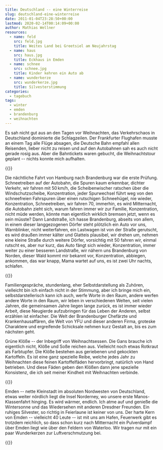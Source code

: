 ```yaml
---
title: Deutschland -- eine Winterreise
slug: deutschland-eine-winterreise
date: 2011-01-04T23:28:50+00:00
lastmod: 2020-02-14T00:14:09+00:00
author: Mathias Wellner
resources:
  - name: feld
    src: feld.jpg
    title: Weites Land bei Greetsiel am Neujahrstag
  - name: haus
    src: haus.jpg
    title: Eckhaus in Emden
  - name: schnee
    src: schnee.jpg
    title: Kinder kehren ein Auto ab
  - name: wunderkerze
    src: wunderkerze.jpg
    title: Silvesterstimmung 
categories:
  - tagebuch
tags:
  - winter
  - emden
  - brandenburg
  - weihnachten
---
```

Es sah nicht gut aus an den Tagen vor Weihnachten, das Verkehrschaos in Deutschland dominierte die Schlagzeilen. Der Frankfurter Flughafen musste an einem Tag alle Flüge absagen, die Deutsche Bahn empfahl allen Reisenden, lieber nicht zu reisen und auf den Autobahnen sah es auch nicht gerade rosig aus. Aber die Bahntickets waren gebucht, die Weihnachtstour geplant -- nichts konnte mich aufhalten. 
<!--more-->

{{<responsive-image name="schnee">}}

Die nächtliche Fahrt von Hamburg nach Brandenburg war die erste Prüfung. Schneetreiben auf der Autobahn, die Spuren kaum erkennbar, dichter Verkehr, wir fahren mit 50&thinsp;km/h, die Scheibenwischer ratschen über die Windschutzscheibe, Konzentration, jeder Spurwechsel führt weg von den schneefreien Fahrspuren über einen rutschigen Schneehügel, nie wieder, Konzentration, Schneetreiben, wir fahren 70, immerhin, es wird Mitternacht, die Autobahn zieht sich, warum fahren immer wir zur Familie, Konzentration, nicht müde werden, könnte man eigentlich wirklich bremsen jetzt, wenn es sein müsste? Dann Landstraße, ich hasse Brandenburg, abseits von allem, in einem dieser langgezogenen Dörfer steht plötzlich ein Auto vor uns, Warnblinker, nicht weiterfahren, ein Lastwagen ist von der Straße gerutscht, es wird draußen immer kälter und Glatteis plausibel, wir drehen um, nehmen eine kleine Straße durch weitere Dörfer, vorsichtig mit 50 fahren wir, einmal rutscht es, aber nur kurz, das Auto fängt sich wieder, Konzentration, immer weiter zu einer besseren Landstraße, wir nähern uns Brandenburg von Norden, dieser Wald kommt mir bekannt vor, Konzentration, abbiegen, ankommen, das war knapp, Mama wartet auf uns, es ist zwei Uhr nachts, schlafen. 

{{<responsive-image name="haus">}}

Familiengespräche, stundenlang, eher Selbstdarstellung als Zuhören, vielleicht bin ich einfach nicht in der Stimmung, aber ich bringe mich ein, selbstdarstellerisch kann ich auch, werfe Worte in den Raum, andere werfen andere Worte in den Raum, wir leben in verschiedenen Welten, seit vielen Jahren, die gemeinsamen Jahre liegen lange zurück, es ist immer wieder Arbeit, diese Neugierde aufzubringen für das Leben der Anderen, selbst erzählen ist einfacher. Die Welt der Brandenburger Chefärzte und Krankenhausaffären, die Welt von YFU und dieser anderen Firma, groteske Charaktere und ergreifende Schicksale nehmen kurz Gestalt an, bis es zum nächsten geht. 

Grüne Klöße -- der Inbegriff von Weihnachtsessen. Die Gans brauche ich eigentlich nicht, Klöße und Soße reichen aus. Vielleicht noch etwas Rotkraut als Farbtupfer. Die Klöße bestehen aus geriebenen und gekockten Kartoffeln. Es ist eine ganz spezielle Reibe, welche jedes Jahr zu Weihnachten diese feinen Kartoffelfäden hervorbringt, natürlich von Hand betrieben. Und diese Fäden geben den Klößen dann jene spezielle Konsistenz, die ich seit meiner Kindheit mit Weihnachten verbinde. 

{{<responsive-image name="wunderkerze">}}

Emden -- nette Kleinstadt im absoluten Nordwesten von Deutschland, etwas weiter nördlich liegt die Insel Norderney, wo unsere erste Manos-Klassenfahrt hinging. Es wird wärmer, endlich. Ich atme auf und genieße die Wintersonne und das Wiedersehen mit anderen Dresdner Freunden. Ein ruhiges Silvester, so richtig in Feierlaune ist keiner von uns. Der harte Kern von Emden -- vielleicht 40 Leute -- ist mit uns am Hafen, Feuerwerk gibt es trotzdem reichlich, so dass schon kurz nach Mitternacht ein Pulverdampf über Emden liegt wie über den Feldern von Waterloo. Wir tragen nur mit ein paar Wunderkerzen zur Luftverschmutzung bei. 

{{<responsive-image name="feld">}}